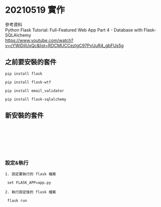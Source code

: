 # 20210519 實作

參考資料  
Python Flask Tutorial: Full-Featured Web App Part 4 - Database with Flask-SQLAlchemy  
<https://www.youtube.com/watch?v=cYWiDiIUxQc&list=RDCMUCCezIgC97PvUuR4_gbFUs5g>

## 之前要安裝的套件
```
pip install flask

pip install flask-wtf

pip install email_validator

pip install flask-sqlalchemy
```

## 新安裝的套件
```

```

## 
```

```

## 
```

```

## 
```

```


### 設定&執行
```
1. 設定要執行的 flask 檔案

 set FLASK_APP=app.py

2. 執行設定後的 flask 檔案

 flask run
 
 ```
